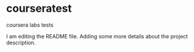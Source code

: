 # courseratest
coursera labs tests

I am editing the README file. Adding some more details about the project description.
